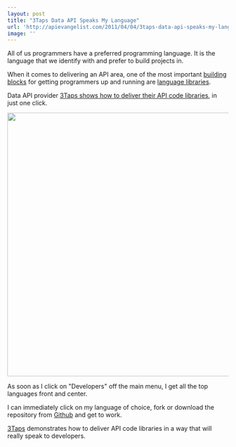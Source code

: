 ```yaml
---
layout: post
title: "3Taps Data API Speaks My Language"
url: 'http://apievangelist.com/2011/04/04/3taps-data-api-speaks-my-language/'
image: ''
---
```


All of us programmers have a preferred programming language. It is the language that we identify with and prefer to build projects in.

When it comes to delivering an API area, one of the most important [building blocks][1] for getting programmers up and running are [language libraries][2].

Data API provider [3Taps shows how to deliver their API code libraries][3], in just one click.

[<img class="c1" src="http://kinlane-productions.s3.amazonaws.com/3taps-Languages.png" alt="" width="600" align="center" />][4]

As soon as I click on "Developers" off the main menu, I get all the top languages front and center.

I can immediately click on my language of choice, fork or download the repository from [Github][5] and get to work.

[3Taps][6] demonstrates how to deliver API code libraries in a way that will really speak to developers.

   [1]: http://www.apievangelist.com/ecosystem-building-blocks.php (building blocks)
   [2]: http://www.apievangelist.com/ecosystem-building-blocks-detail.php?Building_Block_ID=125 (code language libraries)
   [3]: http://3taps.com/developers (3Taps shows how to deliver their API code libraries)
   [4]: http://3taps.com/developers (3Tap Code Libraries)
   [5]: http://github.com (Github)
   [6]: http://www.readwriteweb.com/archives/3taps_wants_to_democratize_the_exchange_of_data.php (3Taps)
